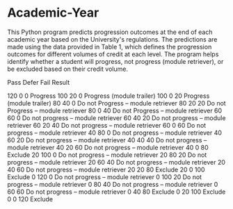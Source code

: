 # Academic-Year
This Python program predicts progression outcomes at the end of each academic year based on the University's regulations. The predictions are made using the data provided in Table 1, which defines the progression outcomes for different volumes of credit at each level. The program helps identify whether a student will progress, not progress (module retriever), or be excluded based on their credit volume.
 

 
 Pass   Defer   Fail      Result
 
 120    0       0        Progress
 100    20      0        Progress (module trailer) 
 100    0       20       Progress (module trailer)
 80     40      0        Do not Progress – module retriever
 80     20      20       Do not Progress – module retriever 
 80     0       40       Do not Progress – module retriever
 60     60      0        Do not progress – module retriever 
 60     40      20       Do not progress – module retriever 
 60     20      40       Do not progress – module retriever 
 60     0       60       Do not progress – module retriever 
 40     80      0        Do not progress – module retriever 
 40     60      20       Do not progress – module retriever 
 40     40      40       Do not progress – module retriever 
 40     20      60       Do not progress – module retriever 
 40     0       80       Exclude 
 20     100     0        Do not progress – module retriever
 20     80      20       Do not progress – module retriever 
 20     60      40       Do not progress – module retriever 
 20     40      60       Do not progress – module retriever 
 20     20      80       Exclude 
 20     0       100      Exclude 
 0      120     0        Do not progress – module retriever 
 0      100     20       Do not progress – module retriever 
 0      80      40       Do not progress – module retriever 
 0      60      60       Do not progress – module retriever 
 0      40      80       Exclude 
 0      20      100      Exclude
 0      0       120      Exclude 
 
